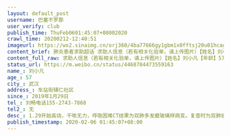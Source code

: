 ```yaml
---
layout: default_post
username: 巴塞不罗那
user_verify: club
publish_time: ThuFeb0601:45:07+08002020
crawl_time: 20200212-12:40:51
imageurl: https://wx2.sinaimg.cn/orj360/4ba77666gy1gbm1x0fftsj20u01hcagx.jpg,https://wx3.sinaimg.cn/orj360/4ba77666gy1gbm1x1674zj21es0skdlx.jpg,https://wx1.sinaimg.cn/orj360/4ba77666gy1gbm1x1no7ej21400u0tbi.jpg,https://wx2.sinaimg.cn/orj360/4ba77666gy1gbm1x28m7nj212p0lr0x2.jpg,https://wx2.sinaimg.cn/orj360/4ba77666gy1gbm1x2ni82j20u0140dnw.jpg,https://wx1.sinaimg.cn/orj360/4ba77666gy1gbm1x3aw7pj20u0140k2d.jpg,https://wx2.sinaimg.cn/orj360/4ba77666gy1gbm1x01p0xj20u0140thd.jpg,https://wx4.sinaimg.cn/orj360/4ba77666gy1gbm1x3r6pjj20u0140wnm.jpg
content_brief: 肺炎患者求助超话 求助人信息（若有相关化验单，请上传图片）【姓名】刘小凡【年龄】57【所在城市】武汉【所在小区、社区】车站街辅仁社区【患病时间】2019年1月29日【联系方式】刘畅 电话 155-2743-7868【其他紧急联系人】无【病情描述】 1.29开始高烧，干咳无力，呼吸困难CT结果为双肺 ...全文
content_full_raw: 求助人信息（若有相关化验单，请上传图片）【姓名】刘小凡【年龄】57【所在城市】武汉【所在小区、社区】车站街辅仁社区【患病时间】2019年1月29日【联系方式】刘畅电话:155-2743-7868【其他紧急联系人】无【病情描述】1.29开始高烧，干咳无力，呼吸困难CT结果为双肺多发磨玻璃样病变。复查时为双肺感染性病变2月3日， 父亲高烧41，血氧浓度85(远低于正常值95)脉搏119。2月4日，复查，双肺散在感染性病灶，超敏C指数更高了。核酸检测做了两次，第一次阴性，第二次结果暂时没出。2月5日，在汉口医院急诊，血氧74，因为没有氧气设备，跨区去了另一所医院。目前在医院观察，有呼吸机支持着，但呼吸机一取，没多久血氧直降到60，现在爸爸几乎失去行动能力，手一直抖。医生看了ct说肺部都白了，非常严重了，血氧含量低直接导致多器官衰竭。父亲急需住院床位！重症！现在的情况是父亲不能离开呼吸机，多器官衰竭的边缘，所有血项紊乱，十万火急。希望能马上找到医院收治！！！感激不尽！！！武汉
status_url: https://m.weibo.cn/status/4468784473559163
name_: 刘小凡
age_: 57
city_: 武汉
address_: 车站街辅仁社区
since_: 2019年1月29日
tel_: 刘畅电话155-2743-7868
tel2_: 无
desc_: 1.29开始高烧，干咳无力，呼吸困难CT结果为双肺多发磨玻璃样病变。复查时为双肺感染性病变2月3日， 父亲高烧41，血氧浓度85(远低于正常值95)脉搏119。2月4日，复查，双肺散在感染性病灶，超敏C指数更高了。核酸检测做了两次，第一次阴性，第二次结果暂时没出。2月5日，在汉口医院急诊，血氧74，因为没有氧气设备，跨区去了另一所医院。目前在医院观察，有呼吸机支持着，但呼吸机一取，没多久血氧直降到60，现在爸爸几乎失去行动能力，手一直抖。医生看了ct说肺部都白了，非常严重了，血氧含量低直接导致多器官衰竭。父亲急需住院床位！重症！现在的情况是父亲不能离开呼吸机，多器官衰竭的边缘，所有血项紊乱，十万火急。希望能马上找到医院收治！！！感激不尽！！！武汉
publish_timestamp: 2020-02-06 01:45:07+08:00
---
```

